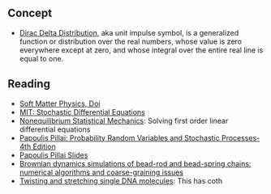 
## Concept
- [Dirac Delta Distribution](https://en.wikipedia.org/wiki/Dirac_delta_function), aka unit impulse symbol, is a generalized function or distribution over the real numbers, whose value is zero everywhere except at zero, and whose integral over the entire real line is equal to one.
## Reading
- [Soft Matter Physics, Doi](https://kupdf.net/download/cgxnqsoftmatterphysics_59b0bb83dc0d609e1e568edb_pdf)
- [MIT: Stochastic Differential Equations](https://ocw.mit.edu/courses/mathematics/18-s096-topics-in-mathematics-with-applications-in-finance-fall-2013/lecture-notes/MIT18_S096F13_lecnote21.pdf)
- [Nonequilibrium Statistical Mechanics](https://chz276.ust.hk/public/Cloud::siqin/References/Robert%20Zwanzig%20Nonequilibrium%20Statistical%20Mechanics.pdf): Solving first order linear differential equations
- [Papoulis Pillai: Probability Random Variables and Stochastic Processes-4th Edition](http://ce.sharif.edu/courses/97-98/1/ce181-1/resources/root/Text_Books_References/Papoulis_Pillai_Probability_RandomVariables_and_Stochastic_Processes-4th_Edition_2002.pdf)
- [Papoulis Pillai Slides](https://www.mhhe.com/engcs/electrical/papoulis/)
- [Brownian dynamics simulations of bead-rod and bead-spring chains: numerical algorithms and coarse-graining issues](http://www.polyhub.org/pub/Documentation/CoarseGrainedAndMultiscaleSimulation/bamin_09.pdf)
- [Twisting and stretching single DNA molecules](https://www.sciencedirect.com/science/article/pii/S0079610700000183): This has coth